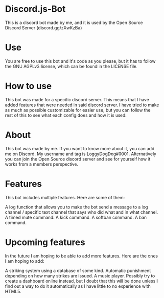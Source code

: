 # Discord.js-Bot
This is a discord bot made by me, and it is used by the Open Source Discord Server (discord.gg/zXwKzBa)

# Use
You are free to use this bot and it's code as you please, but it has to follow the GNU AGPLv3 license, which can be found in the LICENSE file.

# How to use
This bot was made for a specific discord server. This means that I have added features that were needed in said discord server. I have tried to make as much as possible customizable for easier use, but you can follow the rest of this to see what each config does and how it is used.

# About
This bot was made by me. If you want to know more about it, you can add me on Discord. My username and tag is LoggyDogDog#0001. Alternatively you can join the Open Source discord server and see for yourself how it works from a members perspective.

# Features
This bot includes multiple features. Here are some of them:

A log function that allows you to make the bot send a message to a log channel / specific text channel that says who did what and in what channel.
A timed mute command.
A kick command.
A softban command.
A ban command.

# Upcoming features
In the future I am hoping to be able to add more features. Here are the ones I am hoping to add:

A striking system using a database of some kind.
  Automatic punishment depending on how many strikes are issued.
A music player.
Possibly try to create a dashboard online instead, but I doubt that this will be done unless I find out a way to do it automatically as I have little to no experience with HTML5.
